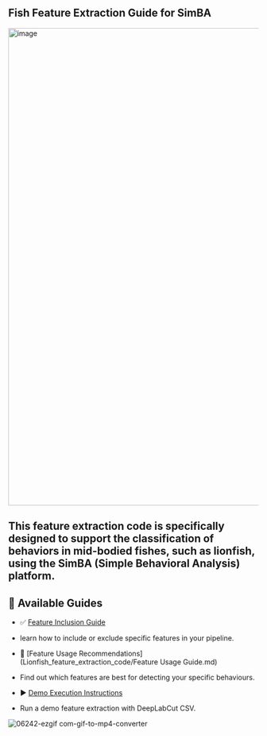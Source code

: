 

## Fish Feature Extraction Guide for SimBA
<img width="960" alt="image" src="https://github.com/user-attachments/assets/e4abd305-e54e-4c5c-8bc6-e44844e09846" />

This feature extraction code is specifically designed to support the classification of behaviors in mid-bodied fishes, such as lionfish, using the SimBA (Simple Behavioral Analysis) platform.
---

## 📖 Available Guides

- ✅ [Feature Inclusion Guide](Lionfish_feature_extraction_code/feature_inclusion_guide.md)
- learn how to include or exclude specific features in your pipeline.

- 🎯 [Feature Usage Recommendations](Lionfish_feature_extraction_code/Feature Usage Guide.md)
- Find out which features are best for detecting your specific behaviours.

- ▶️ [Demo Execution Instructions](Lionfish_feature_extraction_code/Demo_run_instructions.md)
- Run a demo feature extraction with DeepLabCut CSV.
  

![06242-ezgif com-gif-to-mp4-converter](https://github.com/user-attachments/assets/29496d29-b716-4d4d-bf5a-27abfd7d3932)


